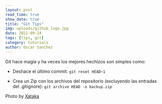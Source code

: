 ```yaml
---
layout: post
read_time: true
show_date: true
title: "Git Tips"
img: uploads/github_logo.jpg
date: 2021-09-24
tags: [tips, git]
category: tutorials
author: Oscar Sanchez
---
```

Git hace magía y ha veces los mejores hechizos son simples como:

* Deshace el último commit:
`git reset HEAD~1`

* Crea un Zip con los archivos del repositorio (excluyendo las entradas del .gitignore):
`git archive HEAD -o backup.zip`


Photo by [Xataka](https://www.xataka.com/aplicaciones/microsoft-punto-adquirir-github-desarrolladores-desarrolladores-desarrolladores)